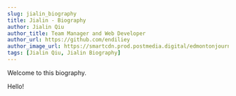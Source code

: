 ```yaml
---
slug: jialin_biography
title: Jialin - Biography
author: Jialin Qiu
author_title: Team Manager and Web Developer
author_url: https://github.com/endiliey
author_image_url: https://smartcdn.prod.postmedia.digital/edmontonjournal/wp-content/uploads/2018/03/ep-badminton-9p.jpg?quality=90&strip=all&w=400
tags: [Jialin Qiu, Jialin Biography]
---
```


Welcome to this biography.

<!--truncate-->

Hello!
